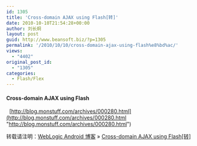 ```yaml
---
id: 1305
title: 'Cross-domain AJAX using Flash[转]'
date: 2010-10-10T21:54:28+00:00
author: 刘长炯
layout: post
guid: http://www.beansoft.biz/?p=1305
permalink: '/2010/10/10/cross-domain-ajax-using-flash%e8%bd%ac/'
views:
  - "4402"
original_post_id:
  - "1305"
categories:
  - Flash/Flex
---
```

#### Cross-domain AJAX using Flash

&#160; [http://blog.monstuff.com/archives/000280.html](http://blog.monstuff.com/archives/000280.html "http://blog.monstuff.com/archives/000280.html")

转载请注明：[WebLogic Android 博客](http://www.beansoft.biz) &raquo; [Cross-domain AJAX using Flash[转]](http://www.beansoft.biz/2010/10/10/cross-domain-ajax-using-flash%e8%bd%ac/)